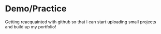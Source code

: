 # Demo/Practice

Getting reacquainted with github so that I can start uploading small projects and build up my portfolio!
